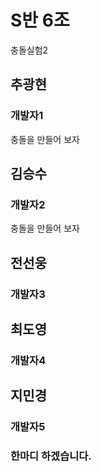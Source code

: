 # S반 6조
충돌실험2

##    추광현
### 개발자1

충돌을 만들어 보자

##    김승수
### 개발자2
충돌을 만들어 보자
##    전선웅
### 개발자3

##    최도영
### 개발자4

##    지민경
### 개발자5

### 한마디 하겠습니다.



